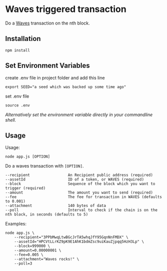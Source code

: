# Waves triggered transaction
Do a [Waves](https://wavesplatform.com/) transaction on the nth block.

## Installation

```
npm install
```

## Set Environment Variables

create .env file in project folder and add this line

```
export SEED="a seed which was backed up some time ago"
```

set .env file

```
source .env
```

_Alternatively set the environment variable directly in your commandline shell._

## Usage

Usage:

```
node app.js [OPTION]
```

Do a waves transaction with `[OPTION]`.

    --recipient                 An Recipient public address (required)
    --assetId                   ID of a token, or WAVES (required)
    --block                     Sequence of the block which you want to trigger (required)
    --amount                    The amount you want to send (required)
    --fee                       The fee for transaction in WAVES (defaults to 0.001)
    --attachment                140 bytes of data
    --poll                      Interval to check if the chain is on the nth block, in seconds (defaults to 5)

Examples:

    node app.js \
        --recipient="3PPbMwqLtwBGcJrTA5whqJfY95GqnNnFMDX" \
        --assetId="HPCVtLLrKZ9pK9E1AhK1bdmZsc9uiKauZjpqq5HzH3Lp" \
        --block=999000 \
        --amount=0.00000001 \
        --fee=0.005 \
        --attachment="Waves rocks!" \
        --poll=3
